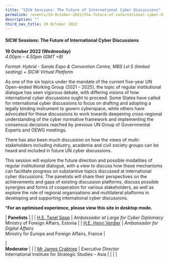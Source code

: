 ```yaml
---
title: "SICW Sessions: The Future of International Cyber Discussions"
permalink: /events/19-October-2022/the-future-of-international-cyber-discussions/
description: ""
third_nav_title: 19 October 2022
---
```

#### **SICW Sessions: The Future of International Cyber Discussions**

**19 October 2022 (Wednesday)**  
*4.00pm – 4.50pm (GMT +8)*

*Format: Hybrid - Sands Expo & Convention Centre, MBS Lvl 5 (limited seating) + SICW Virtual Platform*

As one of the six topics under the mandate of the current five-year UN Open-ended Working Group (2021 – 2025), the topic of regular institutional dialogue has seen vigorous debate, with differing visions of how international cyber discussions ought to proceed. Some States have called for international cyber discussions to focus on drafting and adopting a legally binding instrument to govern cyberspace, while others have advocated for these discussions to work towards deepening cross-regional understanding of the cyber normative framework and implementing the consensus decisions reached by previous UN Group of Governmental Experts and OEWG meetings.   
  
There has also been much discussion on how the views of multi-stakeholders including industry, academia and civil society groups can be heard and included in future UN cyber discussions. 
  
This session will explore the future direction and possible modalities of regular institutional dialogue, with a view to discuss how these mechanisms can facilitate progress on substantive topics discussed at international cyber discussions. The panelists will share their perspectives on the achievements and gaps of existing discussion platforms, discuss possible synergies and forms of cooperation for various stakeholders, as well as explore the role of regional organisations and multilateral platforms in developing and supporting international cyber discussions. 

***For an optimised experience, please view this site in desktop mode.**

| **Panelists**    |                                                              |
| [H.E. Tanel Sepp](/speaker-tanel-sepp)  | *Ambassador at Large for Cyber Diplomacy*<br>Ministry of Foreign Affairs, Estonia                |
| [H.E. Henri Verdier](/speaker-Henri-Verdier)  | *Ambassador for Digital Affairs*<br>Ministry for Europe and Foreign Affairs, France                 |

| <br> **Moderator**          |                                                              |
| [Mr James Crabtree](/moderator-james-crabtree)  | *Executive Director*<br>International Institute for Strategic Studies – Asia                 |
| | |
